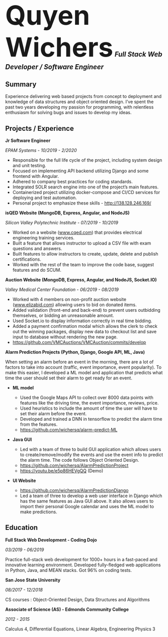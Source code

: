 <span style="font-size:4em;">Quyen Wichers</span>
*Full Stack Web Developer / Software Engineer*
---
## Summary
Experience delivering web based projects from concept to deployment and knowledge of data structures and object oriented design. I’ve
spent the past two years developing my passion for programming, with relentless enthusiasm for solving bugs and issues to develop my
ideas.

## Projects / Experience
**Jr Software Engineer**

*EPAM Systems* -  _10/2019 - 2/2020_

* Responsible for the full life cycle of the project, including system design and unit testing.
* Focused on implementing API backend utilizing Django and some frontend with Angular.
* Adhered to company best practices for coding standards.
* Integrated SOLR search engine into one of the project’s main features.
* Containerized project utilizing docker-compose and CI/CD services for deploying and test automation.
* Personal project to emphasize these skills - http://138.128.246.169/

**isQED Website (MongoDB, Express, Angular, and NodeJS)**

*Silicon Valley Polytechnic Institute* - _07/2019 - 10/2019_

* Worked on a website (www.cqed.com) that provides electrical engineering training services.
* Built a feature that allows instructor to upload a CSV file with exam questions and answers.
* Built features to allow instructors to create, update, delete and publish certifications.
* Worked with the rest of the team to improve the code base, suggest features and do SCUM.

**Auction Website (MongoDB, Express, Angular, and NodeJS, Socket.IO)**

*Valley Medical Center Foundation* - _06/2019 - 08/2019_

* Worked with 4 members on non-profit auction website (www.elizabid.com) allowing users to bid on donated items.
* Added validation (front-end and back-end) to prevent users outbidding themselves, or bidding an unreasonable amount.
* Used Socket.io to display information correctly in real time bidding.
* Added a payment confirmation modal which allows the clerk to check out the winning packages, display new data to checkout list and save input to database without rendering the new page.
* https://github.com/VMCAuctions/VMCAuction/commits/develop

**Alarm Prediction Projects (Python, Django, Google API, ML, Java)**

When setting an alarm before an event in the morning, there are a lot of factors to take into account (traffic, event importance, event popularity). To make this easier, I developed a ML model and application that predicts what time the user should set their alarm to get ready for an event.

* **ML model**

    * Used the Google Maps API to collect over 8000 data points with features like the driving time, the event importance, reviews, price.
    * Used heuristics to include the amount of time the user will have to set their alarm before the event.
    * Developed and trained a DNN in tensorflow to predict the alarm time from the features.
    * https://github.com/wichersq/alarm-predict-ML
* **Java GUI**

    * Led with a team of three to build GUI application which allows users to create/remove/modify the events and use the event info to predict the alarm time. The code follows Object Oriented Design.
    * https://github.com/wichersq/AlarmPredictionProject
    * https://youtu.be/e5p86HEVgQQ (Demo)
* **UI Website**
    * https://github.com/wichersq/AlarmPredictionDjango
    * Led a team of three to develop a web user interface in Django which has the same features as Java GUI above. It also allows users to
import their personal Google calendar and uses the ML model to make predictions.


## Education
**Full Stack Web Development - Coding Dojo**

_03/2019 - 06/2019_

Practice full-stack web development for 1000+ hours in a fast-paced and innovative learning environment. Developed fully-fledged web applications in Python, Java, and MEAN stacks. Got 96% on coding tests.

**San Jose State University**

_08/2017 - 12/2018_

CS courses : Object-Oriented Design, Data Structures and Algorithms


**Associate of Science (AS) - Edmonds Community College**

_2012 - 2015_

Calculus 4, Differential Equations, Linear Algebra, Engineering Physics 3

